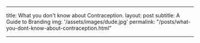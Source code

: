 ---

title: What you don't know about Contraception.
layout: post
subtitle: A Guide to Branding
img: '/assets/images/dude.jpg'
permalink: "/posts/what-you-dont-know-about-contraception.html"

---